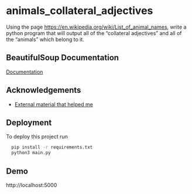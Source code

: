 
# animals_collateral_adjectives

Using the page https://en.wikipedia.org/wiki/List_of_animal_names, write a python program that will output all of the “collateral adjectives” and all of the “animals” which belong to it. 


## BeautifulSoup Documentation

[Documentation](https://www.crummy.com/software/BeautifulSoup/bs4/doc/)


## Acknowledgements

 - [External material that helped me](https://www.geeksforgeeks.org/beautifulsoup-nextsibling/)

## Deployment

To deploy this project run

```bash
  pip install -r requirements.txt
  python3 main.py
```


## Demo

http://localhost:5000


